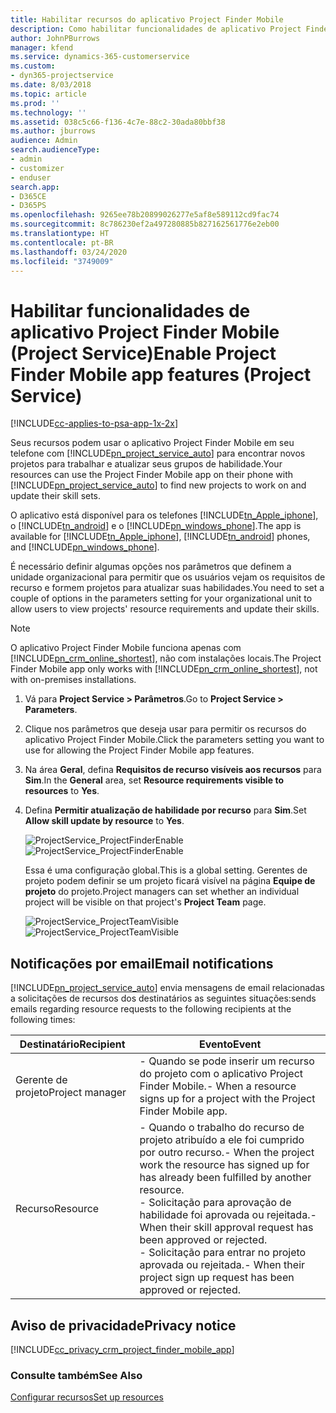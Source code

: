 ```yaml
---
title: Habilitar recursos do aplicativo Project Finder Mobile
description: Como habilitar funcionalidades de aplicativo Project Finder Mobile do Project Service
author: JohnPBurrows
manager: kfend
ms.service: dynamics-365-customerservice
ms.custom:
- dyn365-projectservice
ms.date: 8/03/2018
ms.topic: article
ms.prod: ''
ms.technology: ''
ms.assetid: 038c5c66-f136-4c7e-88c2-30ada80bbf38
ms.author: jburrows
audience: Admin
search.audienceType:
- admin
- customizer
- enduser
search.app:
- D365CE
- D365PS
ms.openlocfilehash: 9265ee78b20899026277e5af8e589112cd9fac74
ms.sourcegitcommit: 8c786230ef2a497280885b827162561776e2eb00
ms.translationtype: HT
ms.contentlocale: pt-BR
ms.lasthandoff: 03/24/2020
ms.locfileid: "3749009"
---
```

# <a name="enable-project-finder-mobile-app-features-project-service"></a><span data-ttu-id="a3b50-103">Habilitar funcionalidades de aplicativo Project Finder Mobile (Project Service)</span><span class="sxs-lookup"><span data-stu-id="a3b50-103">Enable Project Finder Mobile app features (Project Service)</span></span>

[!INCLUDE[cc-applies-to-psa-app-1x-2x](../includes/cc-applies-to-psa-app-1x-2x.md)]

<span data-ttu-id="a3b50-104">Seus recursos podem usar o aplicativo Project Finder Mobile em seu telefone com [!INCLUDE[pn_project_service_auto](../includes/pn-project-service-auto.md)] para encontrar novos projetos para trabalhar e atualizar seus grupos de habilidade.</span><span class="sxs-lookup"><span data-stu-id="a3b50-104">Your resources can use the Project Finder Mobile app on their phone with [!INCLUDE[pn_project_service_auto](../includes/pn-project-service-auto.md)] to find new projects to work on and update their skill sets.</span></span>  
  
 <span data-ttu-id="a3b50-105">O aplicativo está disponível para os telefones [!INCLUDE[tn_Apple_iphone](../includes/tn-apple-iphone.md)], o [!INCLUDE[tn_android](../includes/tn-android.md)] e o [!INCLUDE[pn_windows_phone](../includes/pn-windows-phone.md)].</span><span class="sxs-lookup"><span data-stu-id="a3b50-105">The app is available for [!INCLUDE[tn_Apple_iphone](../includes/tn-apple-iphone.md)], [!INCLUDE[tn_android](../includes/tn-android.md)] phones, and [!INCLUDE[pn_windows_phone](../includes/pn-windows-phone.md)].</span></span>  
  
 <span data-ttu-id="a3b50-106">É necessário definir algumas opções nos parâmetros que definem a unidade organizacional para permitir que os usuários vejam os requisitos de recurso e formem projetos para atualizar suas habilidades.</span><span class="sxs-lookup"><span data-stu-id="a3b50-106">You need to set a couple of options in the parameters setting for your organizational unit to allow users to view projects' resource requirements and update their skills.</span></span>  
  
> [!NOTE]
>  <span data-ttu-id="a3b50-107">O aplicativo Project Finder Mobile funciona apenas com [!INCLUDE[pn_crm_online_shortest](../includes/pn-crm-online-shortest.md)], não com instalações locais.</span><span class="sxs-lookup"><span data-stu-id="a3b50-107">The Project Finder Mobile app only works with [!INCLUDE[pn_crm_online_shortest](../includes/pn-crm-online-shortest.md)], not with on-premises installations.</span></span>  
  
1. <span data-ttu-id="a3b50-108">Vá para **Project Service > Parâmetros**.</span><span class="sxs-lookup"><span data-stu-id="a3b50-108">Go to **Project Service > Parameters**.</span></span>  
  
2. <span data-ttu-id="a3b50-109">Clique nos parâmetros que deseja usar para permitir os recursos do aplicativo Project Finder Mobile.</span><span class="sxs-lookup"><span data-stu-id="a3b50-109">Click the parameters setting you want to use for allowing the Project Finder Mobile app features.</span></span>  
  
3. <span data-ttu-id="a3b50-110">Na área **Geral**, defina **Requisitos de recurso visíveis aos recursos** para **Sim**.</span><span class="sxs-lookup"><span data-stu-id="a3b50-110">In the **General** area, set **Resource requirements visible to resources** to **Yes**.</span></span>  
  
4. <span data-ttu-id="a3b50-111">Defina **Permitir atualização de habilidade por recurso** para **Sim**.</span><span class="sxs-lookup"><span data-stu-id="a3b50-111">Set **Allow skill update by resource** to **Yes**.</span></span>  
  
   <span data-ttu-id="a3b50-112">![ProjectService_ProjectFinderEnable](../project-service/media/project-service-project-finder-enable.png "ProjectService_ProjectFinderEnable")</span><span class="sxs-lookup"><span data-stu-id="a3b50-112">![ProjectService_ProjectFinderEnable](../project-service/media/project-service-project-finder-enable.png "ProjectService_ProjectFinderEnable")</span></span>  
  
   <span data-ttu-id="a3b50-113">Essa é uma configuração global.</span><span class="sxs-lookup"><span data-stu-id="a3b50-113">This is a global setting.</span></span> <span data-ttu-id="a3b50-114">Gerentes de projeto podem definir se um projeto ficará visível na página **Equipe de projeto** do projeto.</span><span class="sxs-lookup"><span data-stu-id="a3b50-114">Project managers can set whether an individual project will be visible on that project's **Project Team** page.</span></span>  
  
   <span data-ttu-id="a3b50-115">![ProjectService_ProjectTeamVisible](../project-service/media/project-service-project-team-visible.png "ProjectService_ProjectTeamVisible")</span><span class="sxs-lookup"><span data-stu-id="a3b50-115">![ProjectService_ProjectTeamVisible](../project-service/media/project-service-project-team-visible.png "ProjectService_ProjectTeamVisible")</span></span>  
  
## <a name="email-notifications"></a><span data-ttu-id="a3b50-116">Notificações por email</span><span class="sxs-lookup"><span data-stu-id="a3b50-116">Email notifications</span></span>  
 [!INCLUDE[pn_project_service_auto](../includes/pn-project-service-auto.md)] <span data-ttu-id="a3b50-117">envia mensagens de email relacionadas a solicitações de recursos dos destinatários as seguintes situações:</span><span class="sxs-lookup"><span data-stu-id="a3b50-117">sends emails regarding resource requests to the following recipients at the following times:</span></span>  
  
|<span data-ttu-id="a3b50-118">Destinatário</span><span class="sxs-lookup"><span data-stu-id="a3b50-118">Recipient</span></span>|<span data-ttu-id="a3b50-119">Evento</span><span class="sxs-lookup"><span data-stu-id="a3b50-119">Event</span></span>|  
|---------------|-----------|  
|<span data-ttu-id="a3b50-120">Gerente de projeto</span><span class="sxs-lookup"><span data-stu-id="a3b50-120">Project manager</span></span>|<span data-ttu-id="a3b50-121">-   Quando se pode inserir um recurso do projeto com o aplicativo Project Finder Mobile.</span><span class="sxs-lookup"><span data-stu-id="a3b50-121">-   When a resource signs up for a project with the Project Finder Mobile app.</span></span>|  
|<span data-ttu-id="a3b50-122">Recurso</span><span class="sxs-lookup"><span data-stu-id="a3b50-122">Resource</span></span>|<span data-ttu-id="a3b50-123">-   Quando o trabalho do recurso de projeto atribuído a ele foi cumprido por outro recurso.</span><span class="sxs-lookup"><span data-stu-id="a3b50-123">-   When the project work the resource has signed up for has already been fulfilled by another resource.</span></span><br /><span data-ttu-id="a3b50-124">-   Solicitação para aprovação de habilidade foi aprovada ou rejeitada.</span><span class="sxs-lookup"><span data-stu-id="a3b50-124">-   When their skill approval request has been approved or rejected.</span></span><br /><span data-ttu-id="a3b50-125">-   Solicitação para entrar no projeto aprovada ou rejeitada.</span><span class="sxs-lookup"><span data-stu-id="a3b50-125">-   When their project sign up request has been approved or rejected.</span></span>|  
  
## <a name="privacy-notice"></a><span data-ttu-id="a3b50-126">Aviso de privacidade</span><span class="sxs-lookup"><span data-stu-id="a3b50-126">Privacy notice</span></span>  
 [!INCLUDE[cc_privacy_crm_project_finder_mobile_app](../includes/cc-privacy-crm-project-finder-mobile-app.md)]  
  
### <a name="see-also"></a><span data-ttu-id="a3b50-127">Consulte também</span><span class="sxs-lookup"><span data-stu-id="a3b50-127">See Also</span></span>  
 [<span data-ttu-id="a3b50-128">Configurar recursos</span><span class="sxs-lookup"><span data-stu-id="a3b50-128">Set up resources</span></span>](../project-service/set-up-resources.md)
